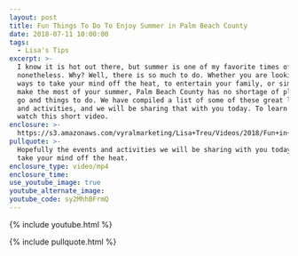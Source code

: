 ```yaml
---
layout: post
title: Fun Things To Do To Enjoy Summer in Palm Beach County
date: 2018-07-11 10:00:00
tags:
  - Lisa's Tips
excerpt: >-
  I know it is hot out there, but summer is one of my favorite times of year
  nonetheless. Why? Well, there is so much to do. Whether you are looking for
  ways to take your mind off the heat, to entertain your family, or simply to
  make the most of your summer, Palm Beach County has no shortage of places to
  go and things to do. We have compiled a list of some of these great locations
  and activities, and we will be sharing that with you today. To learn more,
  watch this short video.
enclosure: >-
  https://s3.amazonaws.com/vyralmarketing/Lisa+Treu/Videos/2018/Fun+in+the+Florida+%257C+Palm+Beach+Real+Estate.mp4
pullquote: >-
  Hopefully the events and activities we will be sharing with you today can help
  take your mind off the heat.
enclosure_type: video/mp4
enclosure_time:
use_youtube_image: true
youtube_alternate_image:
youtube_code: sy2MhhBFrmQ
---
```


{% include youtube.html %}

{% include pullquote.html %}